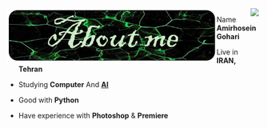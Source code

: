 <div>
<img src="./images/aboutme.png" width="420" align="left" />
<img src="https://pin.it/1OdBFHA" align="right">
</div>


- Name **Amirhosein Gohari**

- Live in **IRAN, Tehran**

- Studying **Computer** And [**AI**](https://en.wikipedia.org/wiki/Artificial_intelligence)

- Good with **Python** 

- Have experience with **Photoshop** & **Premiere**
